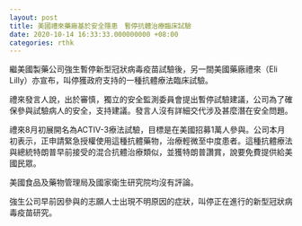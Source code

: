 ```yaml
---
layout: post
title: 美國禮來藥廠基於安全隱患　暫停抗體治療臨床試驗
date: 2020-10-14 16:33:33.000000000 +08:00
categories: rthk
---
```


繼美國製藥公司強生暫停新型冠狀病毒疫苗試驗後，另一間美國藥廠禮來（Eli Lilly）亦宣布，叫停獲政府支持的一種抗體療法臨床試驗。

禮來發言人說，出於審慎，獨立的安全監測委員會提出暫停試驗建議，公司為了確保參與試驗病人的安全，支持建議。發言人沒有詳細交代涉及甚麼潛在安全問題。

禮來8月初展開名為ACTIV-3療法試驗，目標是在美國招募1萬人參與。公司本月初表示，正申請緊急授權使用這種抗體藥物，治療輕微至中度患者。這種抗體療法與總統特朗普早前接受的混合抗體治療類似，並獲特朗普讚賞，說要免費提供給美國民眾。

美國食品及藥物管理局及國家衛生研究院均沒有評論。

強生公司早前因參與的志願人士出現不明原因的症狀，叫停正在進行的新型冠狀病毒疫苗研究。
